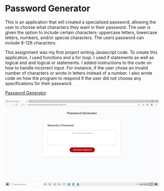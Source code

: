 # Password Generator

This is an application that will created a specialized password, allowing the user to choose what characters they want in their password.  The user is given the option to include certain characters: uppercase letters, lowercase letters, numbers, and/or special characters.  The users password can include 8-128 characters.

This assignment was my first project writing Javascript code. To create this application, I used functions and a for loop.  I used if statements as well as logical and and logical or statements. I added instructions to the code on how to handle incorrect input. For instance, if the user chose an invalid number of characters or wrote in letters instead of a number.  I also wrote code on how the program to respond if the user did not choose any specifications for their password.

[Password Generator](https://fdwootton.github.io/password-generator/)

![image](./assets/images/password-generator-screenshot.png)